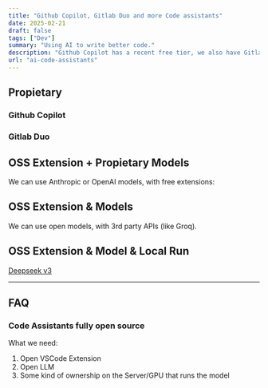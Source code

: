 ```yaml
---
title: "Github Copilot, Gitlab Duo and more Code assistants"
date: 2025-02-21
draft: false
tags: ["Dev"] 
summary: "Using AI to write better code."
description: "Github Copilot has a recent free tier, we also have Gitlab Duo Chat. What else can help us code better?"
url: "ai-code-assistants"
---
```


## Propietary

### Github Copilot

### Gitlab Duo


## OSS Extension + Propietary Models

We can use Anthropic or OpenAI models, with free extensions:

## OSS Extension & Models

We can use open models, with 3rd party APIs (like Groq).

## OSS Extension & Model & Local Run

[Deepseek v3](https://huggingface.co/deepseek-ai)



---

## FAQ

### Code Assistants fully open source

What we need:

1. Open VSCode Extension
2. Open LLM
3. Some kind of ownership on the Server/GPU that runs the model